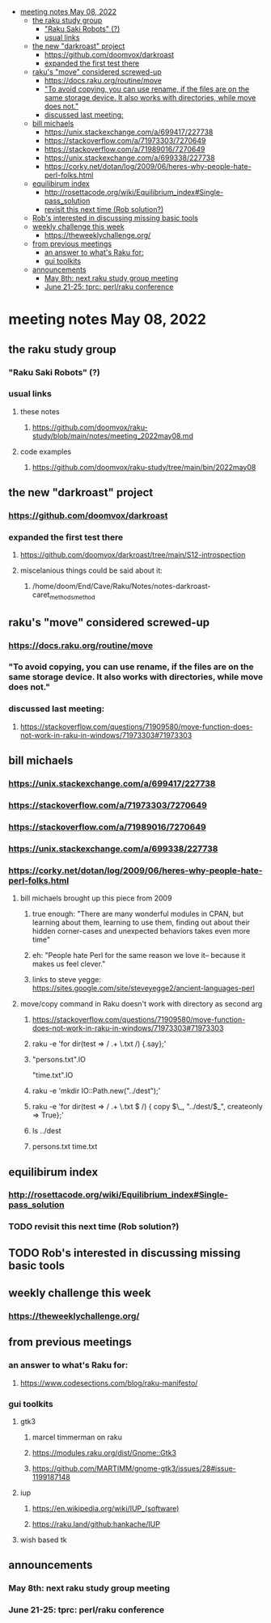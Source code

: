 - [meeting notes May 08, 2022](#orgf376f52)
  - [the raku study group](#org94d4547)
    - ["Raku Saki Robots" (?)](#org082f0bc)
    - [usual links](#org9fdd620)
  - [the new "darkroast" project](#orgf8c390e)
    - [<https://github.com/doomvox/darkroast>](#org3285fbf)
    - [expanded the first test there](#orgb303507)
  - [raku's "move" considered screwed-up](#org6dbb12d)
    - [<https://docs.raku.org/routine/move>](#org389dfc8)
    - ["To avoid copying, you can use rename, if the files are on the same storage device. It also works with directories, while move does not."](#orgd167996)
    - [discussed last meeting:](#orge3f5d34)
  - [bill michaels](#orgaf5f06b)
    - [<https://unix.stackexchange.com/a/699417/227738>](#orga44c8dd)
    - [<https://stackoverflow.com/a/71973303/7270649>](#orgb29202e)
    - [<https://stackoverflow.com/a/71989016/7270649>](#orgaf24c98)
    - [<https://unix.stackexchange.com/a/699338/227738>](#org1bc9307)
    - [<https://corky.net/dotan/log/2009/06/heres-why-people-hate-perl-folks.html>](#org0940bcf)
  - [equilibirum index](#orgefdd867)
    - [<http://rosettacode.org/wiki/Equilibrium_index#Single-pass_solution>](#orga64fc82)
    - [revisit this next time (Rob solution?)](#org502c8ec)
  - [Rob's interested in discussing missing basic tools](#org304126a)
  - [weekly challenge this week](#orgdb775cf)
    - [<https://theweeklychallenge.org/>](#orgf23f3dc)
  - [from previous meetings](#org88f8974)
    - [an answer to what's Raku for:](#org7695c1e)
    - [gui toolkits](#org2d6a0fc)
  - [announcements](#org84032b3)
    - [May 8th: next raku study group meeting](#org07f320a)
    - [June 21-25: tprc: perl/raku conference](#org00e3bc5)


<a id="orgf376f52"></a>

# meeting notes May 08, 2022


<a id="org94d4547"></a>

## the raku study group


<a id="org082f0bc"></a>

### "Raku Saki Robots" (?)


<a id="org9fdd620"></a>

### usual links

1.  these notes

    1.  <https://github.com/doomvox/raku-study/blob/main/notes/meeting_2022may08.md>

2.  code examples

    1.  <https://github.com/doomvox/raku-study/tree/main/bin/2022may08>


<a id="orgf8c390e"></a>

## the new "darkroast" project


<a id="org3285fbf"></a>

### <https://github.com/doomvox/darkroast>


<a id="orgb303507"></a>

### expanded the first test there

1.  <https://github.com/doomvox/darkroast/tree/main/S12-introspection>

2.  miscelanious things could be said about it:

    1.  /home/doom/End/Cave/Raku/Notes/notes-darkroast-caret<sub>methods</sub><sub>method</sub>


<a id="org6dbb12d"></a>

## raku's "move" considered screwed-up


<a id="org389dfc8"></a>

### <https://docs.raku.org/routine/move>


<a id="orgd167996"></a>

### "To avoid copying, you can use rename, if the files are on the same storage device. It also works with directories, while move does not."


<a id="orge3f5d34"></a>

### discussed last meeting:

1.  <https://stackoverflow.com/questions/71909580/move-function-does-not-work-in-raku-in-windows/71973303#71973303>


<a id="orgaf5f06b"></a>

## bill michaels


<a id="orga44c8dd"></a>

### <https://unix.stackexchange.com/a/699417/227738>


<a id="orgb29202e"></a>

### <https://stackoverflow.com/a/71973303/7270649>


<a id="orgaf24c98"></a>

### <https://stackoverflow.com/a/71989016/7270649>


<a id="org1bc9307"></a>

### <https://unix.stackexchange.com/a/699338/227738>


<a id="org0940bcf"></a>

### <https://corky.net/dotan/log/2009/06/heres-why-people-hate-perl-folks.html>

1.  bill michaels brought up this piece from 2009

    1.  true enough: "There are many wonderful modules in CPAN, but learning about them, learning to use them, finding out about their hidden corner-cases and unexpected behaviors takes even more time"
    
    2.  eh: "People hate Perl for the same reason we love it&#x2013; because it makes us feel clever."
    
    3.  links to steve yegge: <https://sites.google.com/site/steveyegge2/ancient-languages-perl>

2.  move/copy command in Raku doesn't work with directory as second arg

    1.  <https://stackoverflow.com/questions/71909580/move-function-does-not-work-in-raku-in-windows/71973303#71973303>
    
    2.  raku -e 'for dir(test => / .+ \\.txt /) {.say};'
    
    3.  "persons.txt".IO
    
        "time.txt".IO
    
    4.  raku -e 'mkdir IO::Path.new("../dest");'
    
    5.  raku -e 'for dir(test => / .+ \\.txt $ /) { copy $\_, "../dest/$\_", createonly => True};'
    
    6.  ls ../dest
    
    7.  persons.txt time.txt


<a id="orgefdd867"></a>

## equilibirum index


<a id="orga64fc82"></a>

### <http://rosettacode.org/wiki/Equilibrium_index#Single-pass_solution>


<a id="org502c8ec"></a>

### TODO revisit this next time (Rob solution?)


<a id="org304126a"></a>

## TODO Rob's interested in discussing missing basic tools


<a id="orgdb775cf"></a>

## weekly challenge this week


<a id="orgf23f3dc"></a>

### <https://theweeklychallenge.org/>


<a id="org88f8974"></a>

## from previous meetings


<a id="org7695c1e"></a>

### an answer to what's Raku for:

1.  <https://www.codesections.com/blog/raku-manifesto/>


<a id="org2d6a0fc"></a>

### gui toolkits

1.  gtk3

    1.  marcel timmerman on raku
    
    2.  <https://modules.raku.org/dist/Gnome::Gtk3>
    
    3.  <https://github.com/MARTIMM/gnome-gtk3/issues/28#issue-1199187148>

2.  iup

    1.  <https://en.wikipedia.org/wiki/IUP_(software)>
    
    2.  <https://raku.land/github:hankache/IUP>

3.  wish based tk


<a id="org84032b3"></a>

## announcements


<a id="org07f320a"></a>

### May 8th: next raku study group meeting


<a id="org00e3bc5"></a>

### June 21-25: tprc: perl/raku conference
